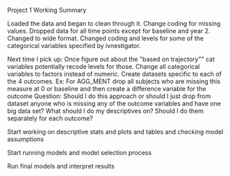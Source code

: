 Project 1 Working Summary

Loaded the data and began to clean through it. Change coding for missing values. Dropped data for all time points except for baseline and year 2. Changed to wide format. Changed coding and levels for some of the categorical variables specified by ivnestigator. 

Next time I pick up:
Once figure out about the "based on trajectory"" cat variables potentially recode levels for those.
Change all categorical variables to factors instead of numeric.
Create datasets specific to each of the 4 outcomes.
Ex: For AGG_MENT drop all subjects who are missing this measure at 0 or baseline and then create a difference variable for the outcome
Question: Should I do this approach or should I just drop from dataset anyone who is missing any of the outcome variables and have one big data set?
What should I do my descriptives on?
Should I do them separately for each outcome?

Start working on descriptive stats and plots and tables and checking model assumptions

Start running models and model selection process

Run final models and interpret results
